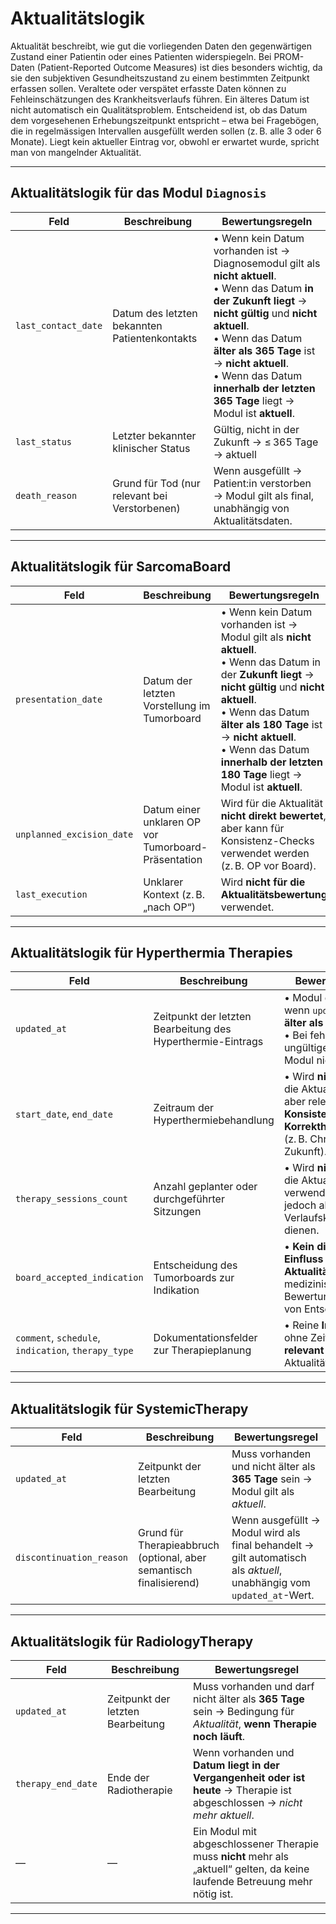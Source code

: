 # Aktualitätslogik

Aktualität beschreibt, wie gut die vorliegenden Daten den gegenwärtigen Zustand einer Patientin oder eines Patienten widerspiegeln. Bei PROM-Daten (Patient-Reported Outcome Measures) ist dies besonders wichtig, da sie den subjektiven Gesundheitszustand zu einem bestimmten Zeitpunkt erfassen sollen. Veraltete oder verspätet erfasste Daten können zu Fehleinschätzungen des Krankheitsverlaufs führen. Ein älteres Datum ist nicht automatisch ein Qualitätsproblem. Entscheidend ist, ob das Datum dem vorgesehenen Erhebungszeitpunkt entspricht – etwa bei Fragebögen, die in regelmässigen Intervallen ausgefüllt werden sollen (z. B. alle 3 oder 6 Monate). Liegt kein aktueller Eintrag vor, obwohl er erwartet wurde, spricht man von mangelnder Aktualität.

---

## Aktualitätslogik für das Modul `Diagnosis`

| **Feld**            | **Beschreibung**                              | **Bewertungsregeln**                                                                                                                  |
| ------------------- | --------------------------------------------- | ------------------------------------------------------------------------------------------------------------------------------------- |
| `last_contact_date` | Datum des letzten bekannten Patientenkontakts | • Wenn kein Datum vorhanden ist → Diagnosemodul gilt als **nicht aktuell**. <br> • Wenn das Datum **in der Zukunft liegt** → **nicht gültig** und **nicht aktuell**. <br> • Wenn das Datum **älter als 365 Tage** ist → **nicht aktuell**. <br> • Wenn das Datum **innerhalb der letzten 365 Tage** liegt → Modul ist **aktuell**. |
| `last_status`       | Letzter bekannter klinischer Status           | Gültig, nicht in der Zukunft → ≤ 365 Tage → aktuell              |
| `death_reason`      | Grund für Tod (nur relevant bei Verstorbenen) | Wenn ausgefüllt → Patient:in verstorben → Modul gilt als final, unabhängig von Aktualitätsdaten.             |


---

## Aktualitätslogik für SarcomaBoard

| **Feld**                  | **Beschreibung**                                    | **Bewertungsregeln**                                                                                                              |
| ------------------------- | --------------------------------------------------- | --------------------------------------------------------------------------------------------------------------------------------- |
| `presentation_date`       | Datum der letzten Vorstellung im Tumorboard         | • Wenn kein Datum vorhanden ist → Modul gilt als **nicht aktuell**. <br> • Wenn das Datum in der **Zukunft liegt** → **nicht gültig** und **nicht aktuell**. <br> • Wenn das Datum **älter als 180 Tage** ist → **nicht aktuell**. <br> • Wenn das Datum **innerhalb der letzten 180 Tage** liegt → Modul ist **aktuell**. |
| `unplanned_excision_date` | Datum einer unklaren OP vor Tumorboard-Präsentation | Wird für die Aktualität **nicht direkt bewertet**, aber kann für Konsistenz-Checks verwendet werden (z. B. OP vor Board). |
| `last_execution`          | Unklarer Kontext (z. B. „nach OP“)                  | Wird **nicht für die Aktualitätsbewertung** verwendet.                                                        |

---


## Aktualitätslogik für Hyperthermia Therapies

| **Feld**                                            | **Beschreibung**                                            | **Bewertungsregeln**                                                                             |
| --------------------------------------------------- | ----------------------------------------------------------- | ------------------------------------------------------------------------------------------------ |
| `updated_at`                                        | Zeitpunkt der letzten Bearbeitung des Hyperthermie-Eintrags | • Modul gilt als **aktuell**, wenn `updated_at` **nicht älter als 180 Tage** ist.<br>• Bei fehlendem oder ungültigem Wert → Modul nicht aktuell. |
| `start_date`, `end_date`                            | Zeitraum der Hyperthermiebehandlung                         | • Wird **nicht direkt** für die Aktualität gewertet, aber relevant für **Konsistenz- oder Korrektheitsprüfungen** (z. B. Chronologie, Zukunft).  |
| `therapy_sessions_count`                            | Anzahl geplanter oder durchgeführter Sitzungen              | • Wird **nicht direkt** für die Aktualität verwendet, kann jedoch als Referenz für Verlaufskontrolle dienen. |
| `board_accepted_indication`                         | Entscheidung des Tumorboards zur Indikation                 | • **Kein direkter Einfluss auf die Aktualität**, eher für medizinische Bewertung oder Logik von Entscheidungen.  |
| `comment`, `schedule`, `indication`, `therapy_type` | Dokumentationsfelder zur Therapieplanung                    | • Reine **Inhaltsfelder** ohne Zeitbezug – **nicht relevant** für Aktualitätsbewertung.          |

---

## **Aktualitätslogik für SystemicTherapy**

| **Feld**                 | **Beschreibung**                                                    | **Bewertungsregel**                                                                                                 |
| ------------------------ | ------------------------------------------------------------------- | --------------------------------------------------------------------------------------------------------------------|
| `updated_at`             | Zeitpunkt der letzten Bearbeitung                                   | Muss vorhanden und nicht älter als **365 Tage** sein → Modul gilt als *aktuell*.                                    |
| `discontinuation_reason` | Grund für Therapieabbruch (optional, aber semantisch finalisierend) | Wenn ausgefüllt → Modul wird als final behandelt → gilt automatisch als *aktuell*, unabhängig vom `updated_at`-Wert.|


---

## **Aktualitätslogik für RadiologyTherapy**

| **Feld**           | **Beschreibung**                  | **Bewertungsregel**                                                                                                          |
| ------------------ | --------------------------------- | ---------------------------------------------------------------------------------------------------------------------------- |
| `updated_at`       | Zeitpunkt der letzten Bearbeitung | Muss vorhanden und darf nicht älter als **365 Tage** sein → Bedingung für *Aktualität*, **wenn Therapie noch läuft**.        |
| `therapy_end_date` | Ende der Radiotherapie            | Wenn vorhanden und **Datum liegt in der Vergangenheit oder ist heute** → Therapie ist abgeschlossen → *nicht mehr aktuell*.  |
| —                  | —                                 | Ein Modul mit abgeschlossener Therapie muss **nicht** mehr als „aktuell“ gelten, da keine laufende Betreuung mehr nötig ist. |

---

